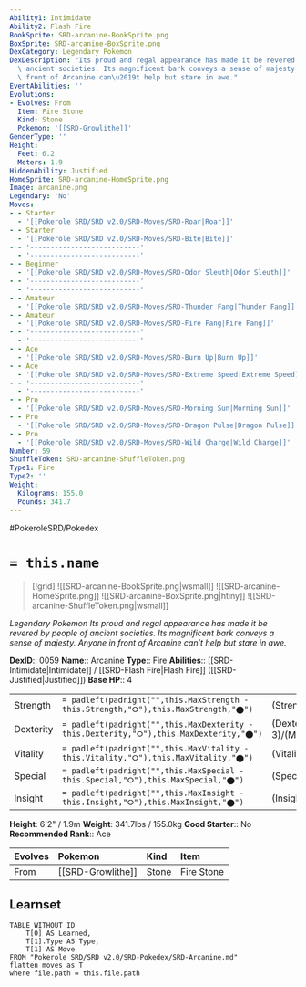 ```yaml
---
Ability1: Intimidate
Ability2: Flash Fire
BookSprite: SRD-arcanine-BookSprite.png
BoxSprite: SRD-arcanine-BoxSprite.png
DexCategory: Legendary Pokemon
DexDescription: "Its proud and regal appearance has made it be revered by people of\
  \ ancient societies. Its magnificent bark conveys a sense of majesty. Anyone in\
  \ front of Arcanine can\u2019t help but stare in awe."
EventAbilities: ''
Evolutions:
- Evolves: From
  Item: Fire Stone
  Kind: Stone
  Pokemon: '[[SRD-Growlithe]]'
GenderType: ''
Height:
  Feet: 6.2
  Meters: 1.9
HiddenAbility: Justified
HomeSprite: SRD-arcanine-HomeSprite.png
Image: arcanine.png
Legendary: 'No'
Moves:
- - Starter
  - '[[Pokerole SRD/SRD v2.0/SRD-Moves/SRD-Roar|Roar]]'
- - Starter
  - '[[Pokerole SRD/SRD v2.0/SRD-Moves/SRD-Bite|Bite]]'
- - '---------------------------'
  - '---------------------------'
- - Beginner
  - '[[Pokerole SRD/SRD v2.0/SRD-Moves/SRD-Odor Sleuth|Odor Sleuth]]'
- - '---------------------------'
  - '---------------------------'
- - Amateur
  - '[[Pokerole SRD/SRD v2.0/SRD-Moves/SRD-Thunder Fang|Thunder Fang]]'
- - Amateur
  - '[[Pokerole SRD/SRD v2.0/SRD-Moves/SRD-Fire Fang|Fire Fang]]'
- - '---------------------------'
  - '---------------------------'
- - Ace
  - '[[Pokerole SRD/SRD v2.0/SRD-Moves/SRD-Burn Up|Burn Up]]'
- - Ace
  - '[[Pokerole SRD/SRD v2.0/SRD-Moves/SRD-Extreme Speed|Extreme Speed]]'
- - '---------------------------'
  - '---------------------------'
- - Pro
  - '[[Pokerole SRD/SRD v2.0/SRD-Moves/SRD-Morning Sun|Morning Sun]]'
- - Pro
  - '[[Pokerole SRD/SRD v2.0/SRD-Moves/SRD-Dragon Pulse|Dragon Pulse]]'
- - Pro
  - '[[Pokerole SRD/SRD v2.0/SRD-Moves/SRD-Wild Charge|Wild Charge]]'
Number: 59
ShuffleToken: SRD-arcanine-ShuffleToken.png
Type1: Fire
Type2: ''
Weight:
  Kilograms: 155.0
  Pounds: 341.7
---
```


#PokeroleSRD/Pokedex

# `= this.name`

> [!grid]
> ![[SRD-arcanine-BookSprite.png|wsmall]]
> ![[SRD-arcanine-HomeSprite.png]]
> ![[SRD-arcanine-BoxSprite.png|htiny]]
> ![[SRD-arcanine-ShuffleToken.png|wsmall]]


*Legendary Pokemon*
*Its proud and regal appearance has made it be revered by people of ancient societies. Its magnificent bark conveys a sense of majesty. Anyone in front of Arcanine can’t help but stare in awe.*

**DexID**:: 0059
**Name**:: Arcanine
**Type**:: Fire
**Abilities**:: [[SRD-Intimidate|Intimidate]] / [[SRD-Flash Fire|Flash Fire]] ([[SRD-Justified|Justified]])
**Base HP**:: 4

|           |                                                                                        |                                          |
| --------- | -------------------------------------------------------------------------------------- | ---------------------------------------- |
| Strength  | `= padleft(padright("",this.MaxStrength - this.Strength,"⭘"),this.MaxStrength,"⬤")`    | (Strength::3)/(MaxStrength::6)   |
| Dexterity | `= padleft(padright("",this.MaxDexterity - this.Dexterity,"⭘"),this.MaxDexterity,"⬤")` | (Dexterity:: 3)/(MaxDexterity::6) |
| Vitality  | `= padleft(padright("",this.MaxVitality - this.Vitality,"⭘"),this.MaxVitality,"⬤")`    | (Vitality::2)/(MaxVitality::5)   |
| Special   | `= padleft(padright("",this.MaxSpecial - this.Special,"⭘"),this.MaxSpecial,"⬤")`       | (Special::3)/(MaxSpecial::6)     |
| Insight   | `= padleft(padright("",this.MaxInsight - this.Insight,"⭘"),this.MaxInsight,"⬤")`       | (Insight::2)/(MaxInsight::5)     |

**Height**: 6'2" / 1.9m
**Weight**: 341.7lbs / 155.0kg
**Good Starter**:: No
**Recommended Rank**:: Ace

| Evolves   | Pokemon           | Kind   | Item       |
|:----------|:------------------|:-------|:-----------|
| From      | [[SRD-Growlithe]] | Stone  | Fire Stone |

## Learnset

```dataview
TABLE WITHOUT ID
    T[0] AS Learned,
    T[1].Type AS Type,
    T[1] AS Move
FROM "Pokerole SRD/SRD v2.0/SRD-Pokedex/SRD-Arcanine.md"
flatten moves as T
where file.path = this.file.path
```
